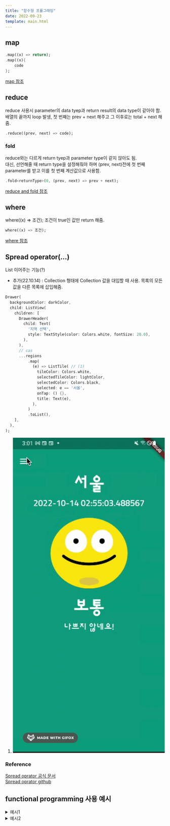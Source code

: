 ```yaml
---
title: "함수형 프롤그래밍"
date: 2022-09-23
template: main.html
---
```

## map 
```dart 
.map((x) => return);
.map((x){
	code
};
```
[map 참조](https://github.com/rookedsysc/Flutter-Study/blob/main/Grammar/functionalProgramming/map.dart)
## reduce 
reduce 사용시 parameter의 data tyep과 return result의 data type이 같아야 함.<br>
배열의 끝까지 loop 발생, 첫 번째는 prev + next 해주고 그 이후로는 total + next 해줌.
```dart
.reduce((prev, next) => code);
```
### fold 
reduce와는 다르게 return tyep과 parameter type이 같지 않아도 됨.<br>
대신, 선언해줄 때 return type을 설정해줘야 하며 (prev, next)전에 첫 번째 parameter를 받고 이를 첫 번째 계산값으로 사용함.<br>
```dart
.fold<returnType>(0, (prev, next) => prev + next);
```
[reduce and fold 참조](https://github.com/rookedsysc/Flutter-Study/blob/main/Grammar/functionalProgramming/reduce.dart)
## where
where((x) => 조건); 조건이 true인 값만 return 해줌.<br>
```dart
where((x) => 조건); 
```
[where 참조](https://github.com/rookedsysc/Flutter-Study/blob/main/Grammar/functionalProgramming/where.dart)

## Spread operator(...) 
List 이어주는 기능(?)<br> 
+ 추가(22.10.14) : Collection 형태에 Collection 값을 대입할 때 사용. 목록의 모든 값을 다른 목록에 삽입해줌. <br>

``` dart title="Spread Operator를 활용한 ListTile 출력" 
Drawer(
  backgroundColor: darkColor,
  child: ListView(
    children: [
      DrawerHeader(
        child: Text(
          '지역 선택',
          style: TextStyle(color: Colors.white, fontSize: 20.0),
        ),
      ),
      // cas
      ...regions
          .map(
            (e) => ListTile( // (1)
              tileColor: Colors.white,
              selectedTileColor: lightColor,
              selectedColor: Colors.black,
              selected: e == '서울',
              onTap: () {},
              title: Text(e),
            ),
          )
          .toList(),
    ],
  ),
); 
```

1. ![spreadListTile](/docs/assets/img/flutter/DartGrammar/spreadListTile.gif)


### Reference
[Spread oprator 공식 문서](https://dart.dev/guides/language/language-tour#spread-operator)<br>
[Spread oprator github](https://github.com/dart-lang/language/blob/master/accepted/2.3/spread-collections/feature-specification.md)<br>

## functional programming 사용 예시
<details>
<summary>예시1</summary>
<div markdown="1">
```dart
void main() {
  String number = '12345';
  final numberJPEG = number.split('').map((x) => '$x.jpeg').toList();
  print(numberJPEG);
  example2();
  example3();
}

// Map > Map use map
void example2() {
  Map<String, String> harryPoter = {
    "Harry Potter" : "해리 포터",
    "Ron Weasley" : "론 위즐리",
    "Hermione Granger" : "헤르미온느 그레인저"
  };

  // map > map // Map Entry는 class 임. MapEntry(key, value)순으로 되어 있으며 key와 value에 각각 접근해서 return 해줌.
  final result = harryPoter.map((key, value) => MapEntry(
    'Harry Poter Character $key',
    '해리포터 캐릭터 $value',
    ),
  );
  print(result);

  final keys = harryPoter.keys.map((x) => 'HPC $x').toList;
  print(keys);
}

void example3() {
  Set blackPinkSet = {
    '로제', '지수', '제니', '리사',
  };

  final newSet = blackPinkSet.map((x) => '블랙핑크 $x');

  print(newSet);
}
```

> 출력값

```bash
[1.jpeg, 2.jpeg, 3.jpeg, 4.jpeg, 5.jpeg]
{Harry Poter Character Harry Potter: 해리포터 캐릭터 해리 포터, Harry Poter Character Ron Weasley: 해리포터 캐릭터 론 위즐리, Harry Poter Character Hermione Granger: 해리포터 캐릭터 헤르미온느 그레인저}
[HPC Harry Potter, HPC Ron Weasley, HPC Hermione Granger]
(블랙핑크 로제, 블랙핑크 지수, 블랙핑크 제니, 블랙핑크 리사)
```

</div>
</details>

<details>
<summary>예시2 </summary>
<div markdown="1">
```dart
void main() {
  List<Map<String, String>> people = [
    {
      "name" : "로제",
      "group" : "블랙핑크",
    },
    {
      "name" : "지수",
      "group" : "블랙핑크",
    },
    {
      "name" : "RM",
      "group" : "BTS",
    },
    {
      "name" : "뷔",
      "group" : "BTS",
    },
  ];

  print(people);

  final parsedPeople = people.map((x) => Person(
    name: x['name']!, // 값이 반드시 존재한다는 뜻. ! 안붙여주면 참조 error 발생함.
    group: x['group']!,
  )).toList();

  print(parsedPeople);

  for(Person person in parsedPeople) {
    print(person.name);
    print(person.group);
  };

  final bts = parsedPeople.where(
    (x) => x.group == "BTS",
  );
}

class Person {
  final String name;
  final String group;

  Person({
    required this.name,
    required this.group,
  });

  // class의 초기 값들은 Instance of 라는 형식으로 저장이 됨.
  // print를 했을 때 어떤 형식을 취하는지 object class에 String으로 정의되어 있는데 이를 바꿔줌으로서 출력형태를 바꿔줌.
  @override
  String toString(){
    return 'Person(name: $name, group: $group';
  }

}
```
</div>
</details>

